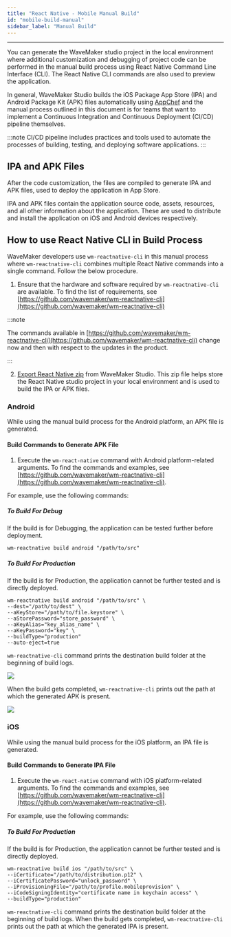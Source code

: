 ```yaml
---
title: "React Native - Mobile Manual Build"
id: "mobile-build-manual"
sidebar_label: "Manual Build"
---
```

---

You can generate the WaveMaker studio project in the local environment where additional customization and debugging of project code can be performed in the manual build process using React Native Command Line Interface (CLI). The React Native CLI commands are also used to preview the application.

In general, WaveMaker Studio builds the iOS Package App Store (IPA) and Android Package Kit (APK) files automatically using [AppChef](https://docs.wavemaker.com/learn/react-native/build-installers) and the manual process outlined in this document is for teams that want to implement a Continuous Integration and Continuous Deployment (CI/CD) pipeline themselves.

:::note
CI/CD pipeline includes practices and tools used to automate the processes of building, testing, and deploying software applications.
:::


## IPA and APK Files

After the code customization, the files are compiled to generate IPA and APK files, used to deploy the application in App Store.

IPA and APK files contain the application source code, assets, resources, and all other information about the application. These are used to distribute and install the application on iOS and Android devices respectively.

## How to use React Native CLI in Build Process

WaveMaker developers use `wm-reactnative-cli` in this manual process where `wm-reactnative-cli` combines multiple React Native commands into a single command. Follow the below procedure.

1. Ensure that the hardware and software required by `wm-reactnative-cli` are available. To find the list of requirements, see [https://github.com/wavemaker/wm-reactnative-cli](https://github.com/wavemaker/wm-reactnative-cli)

:::note

The commands available in [https://github.com/wavemaker/wm-reactnative-cli](https://github.com/wavemaker/wm-reactnative-cli) change now and then with respect to the updates in the product.

:::

2. [Export React Native zip](/learn/hybrid-mobile/export-react-native-zip) from WaveMaker Studio. This zip file helps store the React Native studio project in your local environment and is used to build the IPA or APK files.


### Android

While using the manual build process for the Android platform, an APK file is generated.

#### Build Commands to Generate APK File

1. Execute the `wm-react-native` command with Android platform-related arguments. To find the commands and examples, see [https://github.com/wavemaker/wm-reactnative-cli](https://github.com/wavemaker/wm-reactnative-cli).

For example, use the following commands:

##### To Build For Debug

If the build is for Debugging, the application can be tested further before deployment.

```
wm-reactnative build android "/path/to/src"
```

##### To Build For Production

If the build is for Production, the application cannot be further tested and is directly deployed.

```
wm-reactnative build android "/path/to/src" \
--dest="/path/to/dest" \
--aKeyStore="/path/to/file.keystore" \
--aStorePassword="store_password" \
--aKeyAlias="key_alias_name" \
--aKeyPassword="key" \
--buildType="production"
--auto-eject=true
```

`wm-reactnative-cli` command prints the destination build folder at the beginning of build logs. 

[![](/learn/assets/reactnative-command-destination-folder.png)](/learn/assets/reactnative-command-destination-folder.png)

When the build gets completed, `wm-reactnative-cli` prints out the path at which the generated APK is present.

[![](/learn/assets/reactnative-command-final-file.png)](/learn/assets/reactnative-command-final-file.png)


### iOS

While using the manual build process for the iOS platform, an IPA file is generated.

#### Build Commands to Generate IPA File

1. Execute the `wm-react-native` command with iOS platform-related arguments. To find the commands and examples, see [https://github.com/wavemaker/wm-reactnative-cli](https://github.com/wavemaker/wm-reactnative-cli).

For example, use the following commands:

##### To Build For Production

If the build is for Production, the application cannot be further tested and is directly deployed.

```
wm-reactnative build ios "/path/to/src" \
--iCertificate="/path/to/distribution.p12" \
--iCertificatePassword="unlock_password" \
--iProvisioningFile="/path/to/profile.mobileprovision" \
--iCodeSigningIdentity="certificate name in keychain access" \
--buildType="production"
```


`wm-reactnative-cli` command prints the destination build folder at the beginning of build logs.
When the build gets completed, `wm-reactnative-cli` prints out the path at which the generated IPA is present.